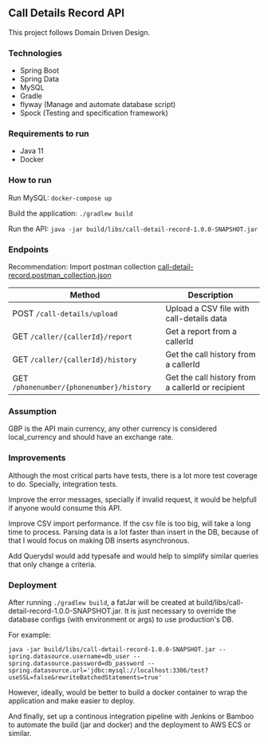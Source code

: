 ## Call Details Record API

This project follows Domain Driven Design.

### Technologies

* Spring Boot
* Spring Data
* MySQL
* Gradle
* flyway (Manage and automate database script)
* Spock (Testing and specification framework) 

### Requirements to run

* Java 11
* Docker

### How to run

Run MySQL: `docker-compose up`

Build the application: `./gradlew build`     

Run the API: `java -jar build/libs/call-detail-record-1.0.0-SNAPSHOT.jar`

### Endpoints

Recommendation: Import postman collection [call-detail-record.postman_collection.json](call-detail-record.postman_collection.json) 

| Method | Description |
|--------|-------------|
| POST `/call-details/upload` | Upload a CSV file with call-details data |
| GET `/caller/{callerId}/report` | Get a report from a callerId |
| GET `/caller/{callerId}/history`| Get the call history from a callerId |
| GET `/phonenumber/{phonenumber}/history` | Get the call history from a callerId or recipient |

### Assumption

GBP is the API main currency, any other currency is considered local_currency and should have an exchange rate. 

### Improvements

Although the most critical parts have tests, there is a lot more test coverage to do. Specially, integration tests.  

Improve the error messages, specially if invalid request, it would be helpfull if anyone would consume this API. 

Improve CSV import performance. If the csv file is too big, will take a long time to process. Parsing data is a lot faster than insert in the DB, because of that I would focus on making DB inserts asynchronous. 

Add Querydsl would add typesafe and would help to simplify similar queries that only change a criteria.

### Deployment

After running `./gradlew build`, a fatJar will be created at build/libs/call-detail-record-1.0.0-SNAPSHOT.jar. It is just necessary to override the database configs (with environment or args) to use production's DB. 

For example:
```
java -jar build/libs/call-detail-record-1.0.0-SNAPSHOT.jar --spring.datasource.username=db_user --spring.datasource.password=db_password --spring.datasource.url='jdbc:mysql://localhost:3306/test?useSSL=false&rewriteBatchedStatements=true'
```

However, ideally, would be better to build a docker container to wrap the application and make easier to deploy.

And finally, set up a continous integration pipeline with Jenkins or Bamboo to automate the build (jar and docker) and the deployment to AWS ECS or similar.
